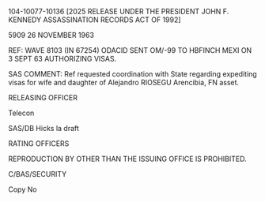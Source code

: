 104-10077-10136 [2025 RELEASE UNDER THE PRESIDENT JOHN F. KENNEDY ASSASSINATION RECORDS ACT OF 1992]

5909
26 NOVEMBER 1963

REF: WAVE 8103 (IN 67254)
ODACID SENT OM/-99 TO HBFINCH MEXI ON 3 SEPT 63 AUTHORIZING VISAS.

SAS COMMENT: Ref requested coordination with State regarding expediting visas for wife and daughter of Alejandro RIOSEGU Arencibia, FN asset.

RELEASING OFFICER

Telecon

SAS/DB Hicks la draft

RATING OFFICERS

REPRODUCTION BY OTHER THAN THE ISSUING OFFICE IS PROHIBITED.

C/BAS/SECURITY

Copy No
